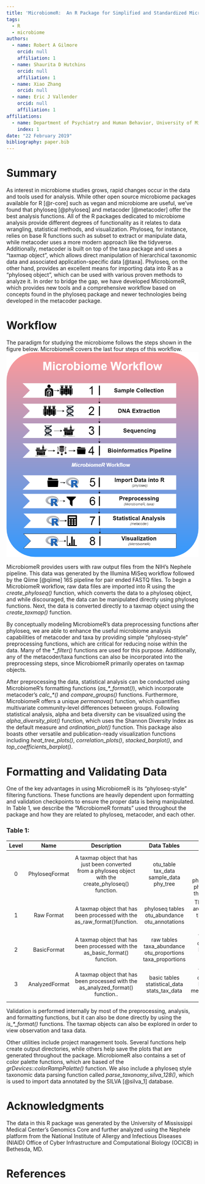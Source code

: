 ```yaml
---
title: 'MicrobiomeR:  An R Package for Simplified and Standardized Microbiome Analysis Workflows'
tags:
  - R
  - microbiome
authors:
  - name: Robert A Gilmore
    orcid: null
    affiliation: 1
  - name: Shaurita D Hutchins
    orcid: null
    affiliation: 1
  - name: Xiao Zhang
    orcid: null
  - name: Eric J Vallender
    orcid: null
    affiliation: 1
affiliations:
  - name: Department of Psychiatry and Human Behavior, University of Mississippi Medical Center
    index: 1
date: "22 February 2019"
bibliography: paper.bib
---
```


# Summary

As interest in microbiome studies grows, rapid changes occur in the data and tools used for analysis. While other open source microbiome packages available for R [@r-core] such as vegan and microbiome are useful, we’ve found that phyloseq [@phyloseq] and metacoder [@metacoder] offer the best analysis functions. All of the R packages dedicated to microbiome analysis provide different degrees of functionality as it relates to data wrangling, statistical methods, and visualization.  Phyloseq, for instance, relies on base R functions such as subset to extract or manipulate data, while metacoder uses a more modern approach like the tidyverse. Additionally, metacoder is built on top of the taxa package and uses a “taxmap object”, which allows direct manipulation of hierarchical taxonomic data and associated application-specific data [@taxa].  Phyloseq, on the other hand, provides an excellent means for importing data into R as a “phyloseq object”, which can be used with various proven methods to analyze it.  In order to bridge the gap, we have developed MicrobiomeR, which provides new tools and a comprehensive workflow based on concepts found in the phyloseq package and newer technologies being developed in the metacoder package.

# Workflow

The paradigm for studying the microbiome follows the steps shown in the figure below.  MicrobiomeR covers the last four steps of this workflow.
![Microbiome Workflow](figure.png)

MicrobiomeR provides users with raw output files from the NIH’s Nephele pipeline.  This data was generated by the Illumina MiSeq workflow followed by the Qiime [@qiime] 16S pipeline for pair ended FASTQ files.  To begin a MicrobiomeR workflow, raw data files are imported into R using the *create_phyloseq()* function, which converts the data to a phyloseq object, and while discouraged, the data can be manipulated directly using phyloseq functions.  Next, the data is converted directly to a taxmap object using the *create_taxmap()* function.  

By conceptually modeling MicrobiomeR’s data preprocessing functions after phyloseq, we are able to enhance the useful microbiome analysis capabilities of metacoder and taxa by providing simple “phyloseq-style” preprocessing functions, which are critical for reducing noise within the data. Many of the **_filter()* functions are used for this purpose.  Additionally, any of the metacoder/taxa functions can also be incorporated into the preprocessing steps, since MicrobiomeR primarily operates on taxmap objects.

After preprocessing the data, statistical analysis can be conducted using MicrobiomeR’s formatting functions (*as_\*_format()*), which incorporate metacoder’s *calc_\*()* and *compare_groups()* functions. Furthermore, MicrobiomeR offers a unique _permanova()_ function, which quantifies multivariate community-level differences between groups.  Following statistical analysis, alpha and beta diversity can be visualized using the *alpha_diversity_plot()* function, which uses the Shannon Diversity Index as the default measure and *ordination_plot()* function.  This package also boasts other versatile and publication-ready visualization functions including *heat_tree_plots()*, *correlation_plots()*, *stacked_barplot()*, and *top_coefficients_barplot()*.

# Formatting and Validating Data

One of the key advantages in using MicrobiomeR is its “phyloseq-style” filtering functions.  These functions are heavily dependent upon formatting and validation checkpoints to ensure the proper data is being manipulated.  In Table 1, we describe the “MicrobiomeR formats” used throughout the package and how they are related to phyloseq, metacoder, and each other.

### Table 1:
| Level | Name | Description | Data Tables | Other Notes |
|:-----:|:--------------:|:--------------------------------------------------------------------------------------------------------:|:----------------------------------------------------------:|:---------------------------------------------------------------------------------------------------------------------------------------------------------------------------:|
| 0 | PhyloseqFormat | A taxmap object that has just been converted from a phyloseq object with the create_phyloseq() function. | otu_table tax_data sample_data phy_tree | The observation tables represent the phyloseq::otu_table(), phyloseq::tax_table(), phyloseq::sample_data(), and phyloseq::phy_tree(), data in the original phyloseq object. |
| 1 | Raw Format | A taxmap object that has been processed with the as_raw_format()function. | phyloseq tables otu_abundance otu_annotations | The new observation tables are just name conversions of the otu_table and tax_data table from the "phyloseq_format”. |
| 2 | BasicFormat | A taxmap object that has been processed with the as_basic_format() function. | raw tables taxa_abundance otu_proportions taxa_proportions | This format is defined by observation data that has been processed with the metacoder::calc_*_() functions. |
| 3 | AnalyzedFormat | A taxmap object that has been processed with the as_analyzed_format() function.. | basic tables statistical_data stats_tax_data | This format is defined by observation data that has been processed with the metacoder::compare_groups() function. |

Validation is performed internally by most of the preprocessing, analysis, and formatting functions, but it can also be done directly by using the *is_\*_format()* functions.  The taxmap objects can also be explored in order to view observation and taxa data.

Other utilities include project management tools.  Several functions help create output directories, while others help save the plots that are generated throughout the package.  MicrobiomeR also contains a set of color palette functions, which are based of the *grDevices::colorRampPalette()* function.  We also include a phyloseq style taxonomic data parsing function called *parse_taxonomy_silva_128()*, which is used to import data annotated by the SILVA [@silva_1] database.

# Acknowledgments

The data in this R package was generated by the University of Mississippi Medical Center’s Genomics Core and further analyzed using the Nephele platform from the National Institute of Allergy and Infectious Diseases (NIAID) Office of Cyber Infrastructure and  Computational Biology (OCICB) in Bethesda, MD.

# References
